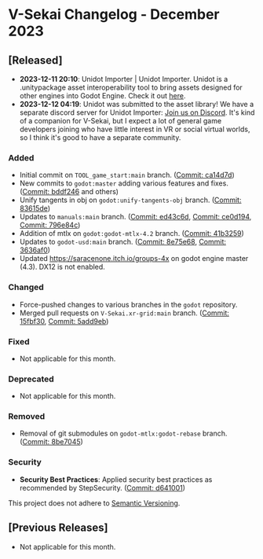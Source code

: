 # V-Sekai Changelog - December 2023

## [Released]

- **2023-12-11 20:10**: Unidot Importer | Unidot Importer. Unidot is a .unitypackage asset interoperability tool to bring assets designed for other engines into Godot Engine. Check it out [here](https://unidotengine.org/).
- **2023-12-12 04:19**: Unidot was submitted to the asset library! We have a separate discord server for Unidot Importer: [Join us on Discord](https://discord.gg/JzXkxMRd9x). It's kind of a companion for V-Sekai, but I expect a lot of general game developers joining who have little interest in VR or social virtual worlds, so I think it's good to have a separate community.

### Added

- Initial commit on `TOOL_game_start:main` branch. ([Commit: ca14d7d](https://github.com/fire/TOOL_game_start/commit/ca14d7d))
- New commits to `godot:master` adding various features and fixes. ([Commit: bddf246](https://github.com/fire/godot/commit/bddf246) and others)
- Unify tangents in obj on `godot:unify-tangents-obj` branch. ([Commit: 83615de](https://github.com/fire/godot/commit/83615de))
- Updates to `manuals:main` branch. ([Commit: ed43c6d](https://github.com/fire/manuals/commit/ed43c6d), [Commit: ce0d194](https://github.com/fire/manuals/commit/ce0d194), [Commit: 796e84c](https://github.com/fire/manuals/commit/796e84c))
- Addition of mtlx on `godot:godot-mtlx-4.2` branch. ([Commit: 41b3259](https://github.com/fire/godot/commit/41b3259))
- Updates to `godot-usd:main` branch. ([Commit: 8e75e68](https://github.com/fire/godot-usd/commit/8e75e68), [Commit: 3636af0](https://github.com/fire/godot-usd/commit/3636af0))
- Updated https://saracenone.itch.io/groups-4x on godot engine master (4.3). DX12 is not enabled.

### Changed

- Force-pushed changes to various branches in the `godot` repository.
- Merged pull requests on `V-Sekai.xr-grid:main` branch. ([Commit: 15fbf30](https://github.com/fire/V-Sekai.xr-grid/commit/15fbf30), [Commit: 5add9eb](https://github.com/fire/V-Sekai.xr-grid/commit/5add9eb))

### Fixed

- Not applicable for this month.

### Deprecated

- Not applicable for this month.

### Removed

- Removal of git submodules on `godot-mtlx:godot-rebase` branch. ([Commit: 8be7045](https://github.com/fire/godot-mtlx/commit/8be7045))

### Security

- **Security Best Practices**: Applied security best practices as recommended by StepSecurity. ([Commit: d641001](https://github.com/V-Sekai/v-sekai-game/commit/d641001))

This project does not adhere to [Semantic Versioning](https://semver.org/spec/v2.0.0.html).

## [Previous Releases]

- Not applicable for this month.
